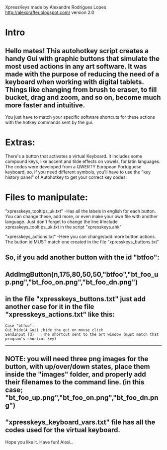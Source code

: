XpressKeys made by Alexandre Rodrigues Lopes
http://alexcrafter.blogspot.com/
version 2.0

# Intro

Hello mates!
This autohotkey script creates a handy Gui with graphic buttons that simulate the most used actions in any art software.
It was made with the purpose of reducing the need of a keyboard when working with digital tablets.
Things like changing from brush to eraser, to fill bucket, drag and zoom, and so on, become much more faster and intuitive.
------------------------------------------------------------------
You just have to match your specific software shortcuts for these actions with the hotkey commands sent by the gui.

# Extras:

There's a button that activates a virtual Keyboard.
It includes some compound keys, like accent and tilde effects on vowels, for latin languages.
The codes were developed from a QWERTY European Portuguese keyboard, so, if you need different symbols, you'll have to use the "key history panel" of Autohotkey to get your correct key codes.

# Files to manipulate:

"xpresskeys_tooltips_uk.txt" -Has all the labels in english for each button. You can change these, add more, or even make your own file with another language.
Just don't forget to change the line
#Include xpresskeys_tooltips_uk.txt
in the script "xpresskeys.ahk"

"xpresskeys_actions.txt" -Here you can change/add more button actions. The button id MUST match one created in the file "xpresskeys_buttons.txt"

So, if you add another button with the id "btfoo":
-----
AddImgButton(n,175,80,50,50,"btfoo","bt_foo_up.png","bt_foo_on.png","bt_foo_dn.png")
-----
in the file "xpresskeys_buttons.txt"
just add another case for it in the file "xpresskeys_actions.txt"
like this:
-----
	Case "btfoo":
	Gui_hide(A_Gui)	;hide the gui on mouse click
	SendInput {d}	;The shortcut sent to the art window (must match that program's shortcut key)
-----	
NOTE: you will need three png images for the button, with up/over/down states, place them inside the "images" folder, and properly add their filenames to the command line.
(in this case; "bt_foo_up.png","bt_foo_on.png","bt_foo_dn.png")
-----
"xpresskeys_keyboard_vars.txt" file has all the codes used for the virtual keyboard.
------------------------------------------------------------------

Hope you like it.
Have fun!
AlexL.
